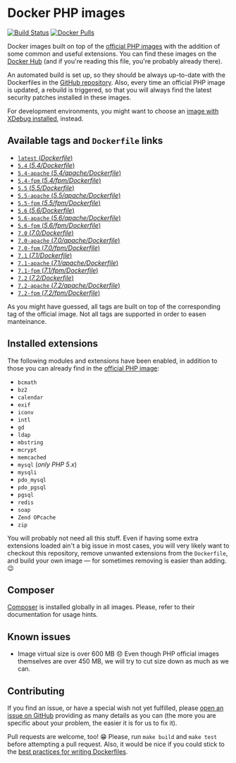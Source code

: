 # Docker PHP images
[![Build Status](https://travis-ci.org/Chialab/docker-php.svg?branch=master)](https://travis-ci.org/Chialab/docker-php)
[![Docker Pulls](https://img.shields.io/docker/pulls/chialab/php.svg)](https://hub.docker.com/r/chialab/php/)

Docker images built on top of the [official PHP images](https://hub.docker.com/r/_/php/) with the addition of some common and useful extensions. You can find these images on the [Docker Hub](https://hub.docker.com/r/chialab/php/) (and if you're reading this file, you're probably already there).

An automated build is set up, so they should be always up-to-date with the Dockerfiles in the [GitHub repository](https://github.com/Chialab/docker-php). Also, every time an official PHP image is updated, a rebuild is triggered, so that you will always find the latest security patches installed in these images.

For development environments, you might want to choose an [image with XDebug installed](https://hub.docker.com/r/chialab/php-dev/), instead.

## Available tags and `Dockerfile` links
- [`latest` (_Dockerfile_)](https://github.com/Chialab/docker-php/blob/master/Dockerfile)
- [`5.4` (_5.4/Dockerfile_)](https://github.com/Chialab/docker-php/blob/master/5.4/Dockerfile)
- [`5.4-apache` (_5.4/apache/Dockerfile_)](https://github.com/Chialab/docker-php/blob/master/5.4/apache/Dockerfile)
- [`5.4-fpm` (_5.4/fpm/Dockerfile_)](https://github.com/Chialab/docker-php/blob/master/5.4/fpm/Dockerfile)
- [`5.5` (_5.5/Dockerfile_)](https://github.com/Chialab/docker-php/blob/master/5.5/Dockerfile)
- [`5.5-apache` (_5.5/apache/Dockerfile_)](https://github.com/Chialab/docker-php/blob/master/5.5/apache/Dockerfile)
- [`5.5-fpm` (_5.5/fpm/Dockerfile_)](https://github.com/Chialab/docker-php/blob/master/5.5/fpm/Dockerfile)
- [`5.6` (_5.6/Dockerfile_)](https://github.com/Chialab/docker-php/blob/master/5.6/Dockerfile)
- [`5.6-apache` (_5.6/apache/Dockerfile_)](https://github.com/Chialab/docker-php/blob/master/5.6/apache/Dockerfile)
- [`5.6-fpm` (_5.6/fpm/Dockerfile_)](https://github.com/Chialab/docker-php/blob/master/5.6/fpm/Dockerfile)
- [`7.0` (_7.0/Dockerfile_)](https://github.com/Chialab/docker-php/blob/master/7.0/Dockerfile)
- [`7.0-apache` (_7.0/apache/Dockerfile_)](https://github.com/Chialab/docker-php/blob/master/7.0/apache/Dockerfile)
- [`7.0-fpm` (_7.0/fpm/Dockerfile_)](https://github.com/Chialab/docker-php/blob/master/7.0/fpm/Dockerfile)
- [`7.1` (_7.1/Dockerfile_)](https://github.com/Chialab/docker-php/blob/master/7.1/Dockerfile)
- [`7.1-apache` (_7.1/apache/Dockerfile_)](https://github.com/Chialab/docker-php/blob/master/7.1/apache/Dockerfile)
- [`7.1-fpm` (_7.1/fpm/Dockerfile_)](https://github.com/Chialab/docker-php/blob/master/7.1/fpm/Dockerfile)
- [`7.2` (_7.2/Dockerfile_)](https://github.com/Chialab/docker-php/blob/master/7.2/Dockerfile)
- [`7.2-apache` (_7.2/apache/Dockerfile_)](https://github.com/Chialab/docker-php/blob/master/7.2/apache/Dockerfile)
- [`7.2-fpm` (_7.2/fpm/Dockerfile_)](https://github.com/Chialab/docker-php/blob/master/7.2/fpm/Dockerfile)

As you might have guessed, all tags are built on top of the corresponding tag of the official image. Not all tags are supported in order to easen manteinance.

## Installed extensions
The following modules and extensions have been enabled,
in addition to those you can already find in the [official PHP image](https://hub.docker.com/r/_/php/):

- `bcmath`
- `bz2`
- `calendar`
- `exif`
- `iconv`
- `intl`
- `gd`
- `ldap`
- `mbstring`
- `mcrypt`
- `memcached`
- `mysql` (_only PHP 5.x_)
- `mysqli`
- `pdo_mysql`
- `pdo_pgsql`
- `pgsql`
- `redis`
- `soap`
- `Zend OPcache`
- `zip`

You will probably not need all this stuff. Even if having some extra extensions loaded ain't a big issue in most cases, you will very likely want to checkout this repository, remove unwanted extensions from the `Dockerfile`, and build your own image — for sometimes removing is easier than adding. 😉

## Composer
[Composer](https://getcomposer.org) is installed globally in all images. Please, refer to their documentation for usage hints.

## Known issues
- Image virtual size is over 600 MB 😞 Even though PHP official images themselves are over 450 MB, we will try to cut size down as much as we can.

## Contributing
If you find an issue, or have a special wish not yet fulfilled, please [open an issue on GitHub](https://github.com/Chialab/docker-php/issues) providing as many details as you can (the more you are specific about your problem, the easier it is for us to fix it).

Pull requests are welcome, too! 😁 Please, run `make build` and `make test` before attempting a pull request. Also, it would be nice if you could stick to the [best practices for writing Dockerfiles](https://docs.docker.com/articles/dockerfile_best-practices/).
